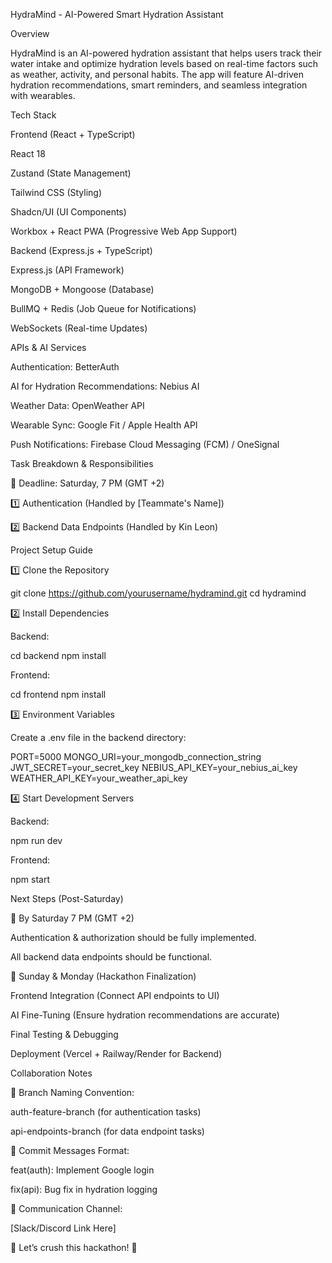 HydraMind - AI-Powered Smart Hydration Assistant

Overview

HydraMind is an AI-powered hydration assistant that helps users track their water intake and optimize hydration levels based on real-time factors such as weather, activity, and personal habits. The app will feature AI-driven hydration recommendations, smart reminders, and seamless integration with wearables.

Tech Stack

Frontend (React + TypeScript)

React 18

Zustand (State Management)

Tailwind CSS (Styling)

Shadcn/UI (UI Components)

Workbox + React PWA (Progressive Web App Support)

Backend (Express.js + TypeScript)

Express.js (API Framework)

MongoDB + Mongoose (Database)

BullMQ + Redis (Job Queue for Notifications)

WebSockets (Real-time Updates)

APIs & AI Services

Authentication: BetterAuth

AI for Hydration Recommendations: Nebius AI

Weather Data: OpenWeather API

Wearable Sync: Google Fit / Apple Health API

Push Notifications: Firebase Cloud Messaging (FCM) / OneSignal

Task Breakdown & Responsibilities

📌 Deadline: Saturday, 7 PM (GMT +2)

1️⃣ Authentication (Handled by [Teammate's Name])



2️⃣ Backend Data Endpoints (Handled by Kin Leon)



Project Setup Guide

1️⃣ Clone the Repository

git clone https://github.com/yourusername/hydramind.git
cd hydramind

2️⃣ Install Dependencies

Backend:

cd backend
npm install

Frontend:

cd frontend
npm install

3️⃣ Environment Variables

Create a .env file in the backend directory:

PORT=5000
MONGO_URI=your_mongodb_connection_string
JWT_SECRET=your_secret_key
NEBIUS_API_KEY=your_nebius_ai_key
WEATHER_API_KEY=your_weather_api_key

4️⃣ Start Development Servers

Backend:

npm run dev

Frontend:

npm start

Next Steps (Post-Saturday)

🚀 By Saturday 7 PM (GMT +2)

Authentication & authorization should be fully implemented.

All backend data endpoints should be functional.

🚀 Sunday & Monday (Hackathon Finalization)

Frontend Integration (Connect API endpoints to UI)

AI Fine-Tuning (Ensure hydration recommendations are accurate)

Final Testing & Debugging

Deployment (Vercel + Railway/Render for Backend)

Collaboration Notes

🔹 Branch Naming Convention:

auth-feature-branch (for authentication tasks)

api-endpoints-branch (for data endpoint tasks)

🔹 Commit Messages Format:

feat(auth): Implement Google login

fix(api): Bug fix in hydration logging

🔹 Communication Channel:

[Slack/Discord Link Here]

💪 Let’s crush this hackathon! 🚀